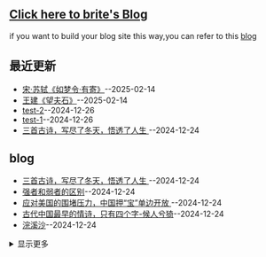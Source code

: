 ## [Click here to  brite's Blog](https://briteming.github.io/Issue_Blog/)
if you want to build your blog site this way,you can refer to this [blog](https://wqhuanm.github.io/Issue_Blog/2024/12/22/2_%22%E8%AE%A9%E5%86%99blog%E7%9A%84%E4%BA%BA%E4%B8%93%E6%B3%A8%E4%BA%8Eblog%EF%BC%8C%E5%AE%9E%E7%8E%B0%E5%85%A8%E8%87%AA%E5%8A%A8issue_blog%EF%BC%8Cuse%EF%BC%9AIssue.+.Hexo.+.Github.Action%22/)

## 最近更新
- [宋·苏轼《如梦令·有寄》](https://github.com/briteming/Issue_Blog/issues/18)--2025-02-14
- [王建《望夫石》](https://github.com/briteming/Issue_Blog/issues/17)--2025-02-14
- [test-2](https://github.com/briteming/Issue_Blog/issues/16)--2024-12-26
- [test-1](https://github.com/briteming/Issue_Blog/issues/15)--2024-12-26
- [三首古诗，写尽了冬天，悟透了人生 ](https://github.com/briteming/Issue_Blog/issues/14)--2024-12-24
## blog
- [三首古诗，写尽了冬天，悟透了人生 ](https://github.com/briteming/Issue_Blog/issues/14)--2024-12-24
- [ 强者和弱者的区别](https://github.com/briteming/Issue_Blog/issues/13)--2024-12-24
- [应对美国的围堵压力，中国押“宝”单边开放 ](https://github.com/briteming/Issue_Blog/issues/12)--2024-12-24
- [古代中国最早的情诗，只有四个字-候人兮猗](https://github.com/briteming/Issue_Blog/issues/11)--2024-12-24
- [浣溪沙](https://github.com/briteming/Issue_Blog/issues/10)--2024-12-24
<details><summary>显示更多</summary>

- [我看爱情 作者：纳兰慕容](https://github.com/briteming/Issue_Blog/issues/9)--2024-12-24
- [985本硕月薪3000元 ](https://github.com/briteming/Issue_Blog/issues/8)--2024-12-24
- [盧斯達：大多數人只是要川普去收拾混亂不堪的美國](https://github.com/briteming/Issue_Blog/issues/7)--2024-12-24
- [吴洪森：中美会有贸易谈判吗？](https://github.com/briteming/Issue_Blog/issues/6)--2024-12-24
- [顾维钧：美国对华的三大特点](https://github.com/briteming/Issue_Blog/issues/5)--2024-12-24
- [川普未上任先出手 中共还走旧套路？](https://github.com/briteming/Issue_Blog/issues/4)--2024-12-24
- [冬日平泉路晚归 作者：白居易](https://github.com/briteming/Issue_Blog/issues/3)--2024-12-24
- [蘇暁康：揽炒 （揽炒，粤语，意思是同归于尽） ](https://github.com/briteming/Issue_Blog/issues/2)--2024-12-24
- [测试](https://github.com/briteming/Issue_Blog/issues/1)--2024-12-23
</details>

